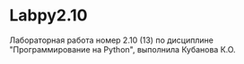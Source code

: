 # Labpy2.10
Лабораторная работа номер 2.10 (13) по дисциплине "Программирование на Python", выполнила Кубанова К.О.
